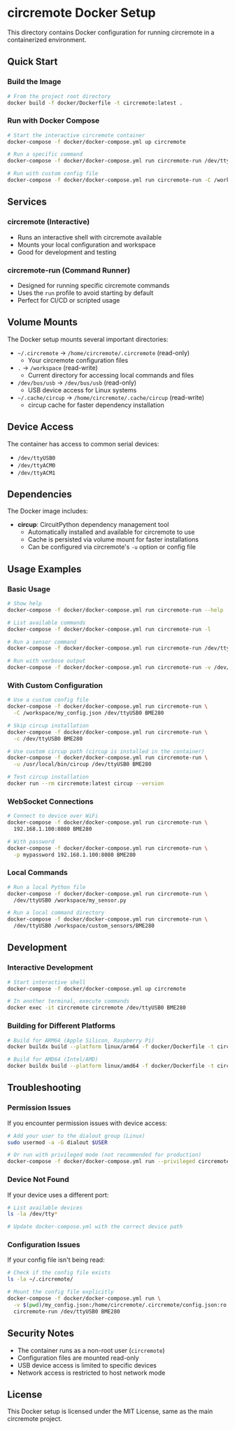 # circremote Docker Setup

This directory contains Docker configuration for running circremote in a containerized environment.

## Quick Start

### Build the Image

```bash
# From the project root directory
docker build -f docker/Dockerfile -t circremote:latest .
```

### Run with Docker Compose

```bash
# Start the interactive circremote container
docker-compose -f docker/docker-compose.yml up circremote

# Run a specific command
docker-compose -f docker/docker-compose.yml run circremote-run /dev/ttyUSB0 BME280

# Run with custom config file
docker-compose -f docker/docker-compose.yml run circremote-run -C /workspace/config.json /dev/ttyUSB0 BME280
```

## Services

### circremote (Interactive)
- Runs an interactive shell with circremote available
- Mounts your local configuration and workspace
- Good for development and testing

### circremote-run (Command Runner)
- Designed for running specific circremote commands
- Uses the `run` profile to avoid starting by default
- Perfect for CI/CD or scripted usage

## Volume Mounts

The Docker setup mounts several important directories:

- `~/.circremote` → `/home/circremote/.circremote` (read-only)
  - Your circremote configuration files
- `.` → `/workspace` (read-write)
  - Current directory for accessing local commands and files
- `/dev/bus/usb` → `/dev/bus/usb` (read-only)
  - USB device access for Linux systems
- `~/.cache/circup` → `/home/circremote/.cache/circup` (read-write)
  - circup cache for faster dependency installation

## Device Access

The container has access to common serial devices:
- `/dev/ttyUSB0`
- `/dev/ttyACM0`
- `/dev/ttyACM1`

## Dependencies

The Docker image includes:
- **circup**: CircuitPython dependency management tool
  - Automatically installed and available for circremote to use
  - Cache is persisted via volume mount for faster installations
  - Can be configured via circremote's `-u` option or config file

## Usage Examples

### Basic Usage
```bash
# Show help
docker-compose -f docker/docker-compose.yml run circremote-run --help

# List available commands
docker-compose -f docker/docker-compose.yml run circremote-run -l

# Run a sensor command
docker-compose -f docker/docker-compose.yml run circremote-run /dev/ttyUSB0 BME280

# Run with verbose output
docker-compose -f docker/docker-compose.yml run circremote-run -v /dev/ttyUSB0 BME280
```

### With Custom Configuration
```bash
# Use a custom config file
docker-compose -f docker/docker-compose.yml run circremote-run \
  -C /workspace/my_config.json /dev/ttyUSB0 BME280

# Skip circup installation
docker-compose -f docker/docker-compose.yml run circremote-run \
  -c /dev/ttyUSB0 BME280

# Use custom circup path (circup is installed in the container)
docker-compose -f docker/docker-compose.yml run circremote-run \
  -u /usr/local/bin/circup /dev/ttyUSB0 BME280

# Test circup installation
docker run --rm circremote:latest circup --version
```

### WebSocket Connections
```bash
# Connect to device over WiFi
docker-compose -f docker/docker-compose.yml run circremote-run \
  192.168.1.100:8080 BME280

# With password
docker-compose -f docker/docker-compose.yml run circremote-run \
  -p mypassword 192.168.1.100:8080 BME280
```

### Local Commands
```bash
# Run a local Python file
docker-compose -f docker/docker-compose.yml run circremote-run \
  /dev/ttyUSB0 /workspace/my_sensor.py

# Run a local command directory
docker-compose -f docker/docker-compose.yml run circremote-run \
  /dev/ttyUSB0 /workspace/custom_sensors/BME280
```

## Development

### Interactive Development
```bash
# Start interactive shell
docker-compose -f docker/docker-compose.yml up circremote

# In another terminal, execute commands
docker exec -it circremote circremote /dev/ttyUSB0 BME280
```

### Building for Different Platforms
```bash
# Build for ARM64 (Apple Silicon, Raspberry Pi)
docker buildx build --platform linux/arm64 -f docker/Dockerfile -t circremote:arm64 .

# Build for AMD64 (Intel/AMD)
docker buildx build --platform linux/amd64 -f docker/Dockerfile -t circremote:amd64 .
```

## Troubleshooting

### Permission Issues
If you encounter permission issues with device access:

```bash
# Add your user to the dialout group (Linux)
sudo usermod -a -G dialout $USER

# Or run with privileged mode (not recommended for production)
docker-compose -f docker/docker-compose.yml run --privileged circremote-run /dev/ttyUSB0 BME280
```

### Device Not Found
If your device uses a different port:

```bash
# List available devices
ls -la /dev/tty*

# Update docker-compose.yml with the correct device path
```

### Configuration Issues
If your config file isn't being read:

```bash
# Check if the config file exists
ls -la ~/.circremote/

# Mount the config file explicitly
docker-compose -f docker/docker-compose.yml run \
  -v $(pwd)/my_config.json:/home/circremote/.circremote/config.json:ro \
  circremote-run /dev/ttyUSB0 BME280
```

## Security Notes

- The container runs as a non-root user (`circremote`)
- Configuration files are mounted read-only
- USB device access is limited to specific devices
- Network access is restricted to host network mode

## License

This Docker setup is licensed under the MIT License, same as the main circremote project. 